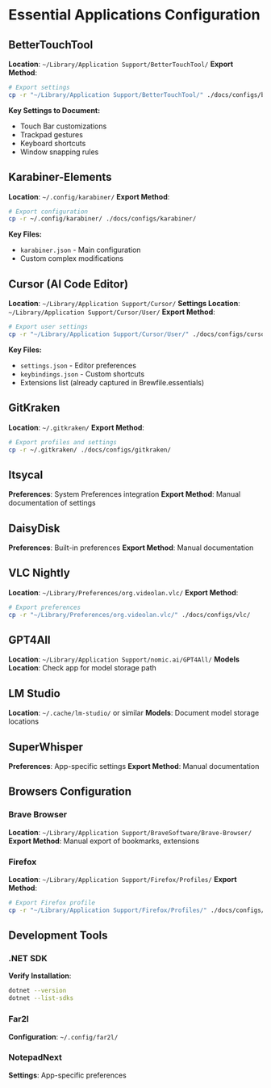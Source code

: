 # Essential Applications Configuration

## BetterTouchTool
**Location**: `~/Library/Application Support/BetterTouchTool/`
**Export Method**: 
```bash
# Export settings
cp -r "~/Library/Application Support/BetterTouchTool/" ./docs/configs/bettertouchtool/
```

**Key Settings to Document:**
- Touch Bar customizations
- Trackpad gestures
- Keyboard shortcuts
- Window snapping rules

## Karabiner-Elements
**Location**: `~/.config/karabiner/`
**Export Method**:
```bash
# Export configuration
cp -r ~/.config/karabiner/ ./docs/configs/karabiner/
```

**Key Files:**
- `karabiner.json` - Main configuration
- Custom complex modifications

## Cursor (AI Code Editor)
**Location**: `~/Library/Application Support/Cursor/`
**Settings Location**: `~/Library/Application Support/Cursor/User/`
**Export Method**:
```bash
# Export user settings
cp -r "~/Library/Application Support/Cursor/User/" ./docs/configs/cursor/
```

**Key Files:**
- `settings.json` - Editor preferences
- `keybindings.json` - Custom shortcuts
- Extensions list (already captured in Brewfile.essentials)

## GitKraken
**Location**: `~/.gitkraken/`
**Export Method**:
```bash
# Export profiles and settings
cp -r ~/.gitkraken/ ./docs/configs/gitkraken/
```

## Itsycal
**Preferences**: System Preferences integration
**Export Method**: Manual documentation of settings

## DaisyDisk
**Preferences**: Built-in preferences
**Export Method**: Manual documentation

## VLC Nightly
**Location**: `~/Library/Preferences/org.videolan.vlc/`
**Export Method**:
```bash
# Export preferences
cp -r "~/Library/Preferences/org.videolan.vlc/" ./docs/configs/vlc/
```

## GPT4All
**Location**: `~/Library/Application Support/nomic.ai/GPT4All/`
**Models Location**: Check app for model storage path

## LM Studio
**Location**: `~/.cache/lm-studio/` or similar
**Models**: Document model storage locations

## SuperWhisper
**Preferences**: App-specific settings
**Export Method**: Manual documentation

## Browsers Configuration

### Brave Browser
**Location**: `~/Library/Application Support/BraveSoftware/Brave-Browser/`
**Export Method**: Manual export of bookmarks, extensions

### Firefox
**Location**: `~/Library/Application Support/Firefox/Profiles/`
**Export Method**:
```bash
# Export Firefox profile
cp -r "~/Library/Application Support/Firefox/Profiles/" ./docs/configs/firefox/
```

## Development Tools

### .NET SDK
**Verify Installation**:
```bash
dotnet --version
dotnet --list-sdks
```

### Far2l
**Configuration**: `~/.config/far2l/`

### NotepadNext
**Settings**: App-specific preferences